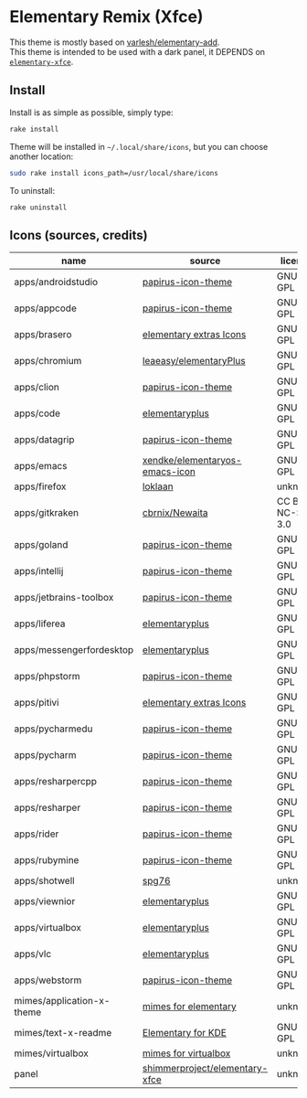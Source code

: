 # Elementary Remix (Xfce)

This theme is mostly based on
[varlesh/elementary-add][varlesh/elementary-add].<br>
This theme is intended to be used with a dark panel,
it DEPENDS on [``elementary-xfce``][shimmerproject/elementary-xfce].

## Install

Install is as simple as possible, simply type:

```sh
rake install
```

Theme will be installed in ``~/.local/share/icons``, but you can choose
another location:

```sh
sudo rake install icons_path=/usr/local/share/icons
```

To uninstall:

```
rake uninstall
```

## Icons (sources, credits)

| name                      | source                           | license |
| ------------------------- | -------------------------------- | ------- |
| apps/androidstudio        | [papirus-icon-theme][papirus-icon-theme] | GNU GPL |
| apps/appcode              | [papirus-icon-theme][papirus-icon-theme] | GNU GPL |
| apps/brasero              | [elementary extras Icons][elementary-extras] | GNU GPL |
| apps/chromium             | [leaeasy/elementaryPlus][leaeasy/elementaryPlus] | GNU GPL |
| apps/clion                | [papirus-icon-theme][papirus-icon-theme] | GNU GPL |
| apps/code                 | [elementaryplus][elementaryplus] | GNU GPL |
| apps/datagrip             | [papirus-icon-theme][papirus-icon-theme] | GNU GPL |
| apps/emacs                | [xendke/elementaryos-emacs-icon][xendke/elementaryos-emacs-icon] | GNU GPL |
| apps/firefox              | [loklaan][loklaan]               | unknown |
| apps/gitkraken            | [cbrnix/Newaita][cbrnix/Newaita] | CC BY-NC-SA 3.0 |
| apps/goland               | [papirus-icon-theme][papirus-icon-theme] | GNU GPL |
| apps/intellij             | [papirus-icon-theme][papirus-icon-theme] | GNU GPL |
| apps/jetbrains-toolbox    | [papirus-icon-theme][papirus-icon-theme] | GNU GPL |
| apps/liferea              | [elementaryplus][elementaryplus] | GNU GPL |
| apps/messengerfordesktop  | [elementaryplus][elementaryplus] | GNU GPL |
| apps/phpstorm             | [papirus-icon-theme][papirus-icon-theme] | GNU GPL |
| apps/pitivi               | [elementary extras Icons][elementary-extras] | GNU GPL |
| apps/pycharmedu           | [papirus-icon-theme][papirus-icon-theme] | GNU GPL |
| apps/pycharm              | [papirus-icon-theme][papirus-icon-theme] | GNU GPL |
| apps/resharpercpp         | [papirus-icon-theme][papirus-icon-theme] | GNU GPL |
| apps/resharper            | [papirus-icon-theme][papirus-icon-theme] | GNU GPL |
| apps/rider                | [papirus-icon-theme][papirus-icon-theme] | GNU GPL |
| apps/rubymine             | [papirus-icon-theme][papirus-icon-theme] | GNU GPL |
| apps/shotwell             | [spg76][spg76]                   | unknown |
| apps/viewnior             | [elementaryplus][elementaryplus] | GNU GPL |
| apps/virtualbox           | [elementaryplus][elementaryplus] | GNU GPL |
| apps/vlc                  | [elementaryplus][elementaryplus] | GNU GPL |
| apps/webstorm             | [papirus-icon-theme][papirus-icon-theme] | GNU GPL |
| mimes/application-x-theme | [mimes for elementary][elementary-mimes] | unknown |
| mimes/text-x-readme       | [Elementary for KDE][elementary-kde] | GNU GPL |
| mimes/virtualbox          | [mimes for virtualbox][virtualbox-mimes] | unknown |
| panel                     | [shimmerproject/elementary-xfce][shimmerproject/elementary-xfce] | unknown |

[elementary-extras]: https://www.deviantart.com/spg76/art/elementary-extras-Icons-215459969
[elementaryplus]: https://github.com/mank319/elementaryPlus
[varlesh/elementary-add]: https://github.com/varlesh/elementary-add
[shimmerproject/elementary-xfce]: https://github.com/shimmerproject/elementary-xfce
[xendke/elementaryos-emacs-icon]: https://github.com/xendke/elementaryos-emacs-icon
[loklaan]: https://loklaan.deviantart.com/
[spg76]: https://spg76.deviantart.com/
[cbrnix/Newaita]: https://github.com/cbrnix/Newaita
[gitkraken.svg]: https://gist.github.com/boosterdev/fa6133c36b3570df96719233e007f65a
[virtualbox-mimes]: https://www.gnome-look.org/p/1012101/
[elementary-mimes]: https://www.gnome-look.org/p/1012293/
[elementary-kde]: https://github.com/DarkknightAK/elementary-kde
[leaeasy/elementaryPlus]: https://github.com/leaeasy/elementaryPlus
[//]: # (https://github.com/leaeasy/elementaryPlus/commit/4b41ffa167ef7e4c2ab10c8508371abbb1f7d81d)
[papirus-icon-theme]: https://github.com/PapirusDevelopmentTeam/papirus-icon-theme
